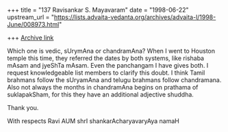 +++
title = "137 Ravisankar S. Mayavaram"
date = "1998-06-22"
upstream_url = "https://lists.advaita-vedanta.org/archives/advaita-l/1998-June/008973.html"

+++
[Archive link](https://lists.advaita-vedanta.org/archives/advaita-l/1998-June/008973.html)

 Which one is vedic, sUrymAna or chandramAna? When I went to Houston
temple this time, they referred the dates by both systems, like rishaba
mAsam and jyeShTa mAsam. Even the panchangam I have gives both.  I request
knowledgeable list members to clarify this doubt.  I think Tamil brahmans
follow the sUryamAna and telugu brahmans follow chandramana.  Also not
always the months in chandramAna begins on prathama of suklapakSham, for
this they have an additional adjective shuddha.

Thank you.

With respects
Ravi
AUM shrI shankarAcharyavaryAya namaH

